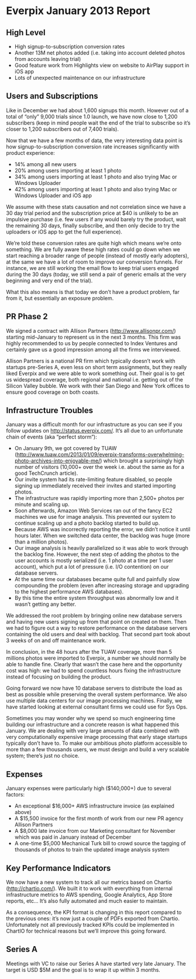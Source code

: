 Everpix January 2013 Report
===========================

High Level
----------

* High signup-to-subscription conversion rates
* Another 13M net photos added (i.e. taking into account deleted photos from accounts leaving trial)
* Good feature work from Highlights view on website to AirPlay support in iOS app
* Lots of unexpected maintenance on our infrastructure

Users and Subscriptions
-----------------------

Like in December we had about 1,600 signups this month. However out of a total of “only” 9,000 trials since 1.0 launch, we have now close to 1,200 subscribers (keep in mind people wait the end of the trial to subscribe so it’s closer to 1,200 subscribers out of 7,400 trials).

Now that we have a few months of data, the very interesting data point is how signup-to-subscription conversion rate increases significantly with product experience:

* 14% among all new users
* 20% among users importing at least 1 photo
* 34% among users importing at least 1 photo and also trying Mac or Windows Uploader
* 42% among users importing at least 1 photo and also trying Mac or Windows Uploader and iOS app

We assume with these stats causation and not correlation since we have a 30 day trial period and the subscription price at $40 is unlikely to be an impulsive purchase (i.e. few users if any would barely try the product, wait the remaining 30 days, finally subscribe, and then only decide to try the uploaders or iOS app to get the full experience).

We’re told these conversion rates are quite high which means we’re onto something. We are fully aware these high rates could go down when we start reaching a broader range of people (instead of mostly early adopters), at the same we have a lot of room to improve our conversion funnels. For instance, we are still working the email flow to keep trial users engaged during the 30 days (today, we still send a pair of generic emails at the very beginning and very end of the trial).

What this also means is that today we don’t have a product problem, far from it, but essentially an exposure problem.

PR Phase 2
----------

We signed a contract with Allison Partners (http://www.allisonpr.com/) starting mid-January to represent us in the next 3 months. This firm was highly recommended to us by people connected to Index Ventures and certainly gave us a good impression among all the firms we interviewed.

Allison Partners is a national PR firm which typically doesn’t work with startups pre-Series A, even less on short term assignments, but they really liked Everpix and we were able to work something out. Their goal is to get us widespread coverage, both regional and national i.e. getting out of the Silicon Valley bubble. We work with their San Diego and New York offices to ensure good coverage on both coasts.

Infrastructure Troubles
-----------------------

January was a difficult month for our infrastructure as you can see if you follow updates on http://status.everpix.com/. It’s all due to an unfortunate chain of events (aka “perfect storm”):

* On January 9th, we got covered by TUAW (http://www.tuaw.com/2013/01/09/everpix-transforms-overwhelming-photo-archives-into-enjoyable-me/) which brought a surprisingly high number of visitors (10,000+ over the week i.e. about the same as for a good TechCrunch article).
* Our invite system had its rate-limiting feature disabled, so people signing up immediately received their invites and started importing photos.
* The infrastructure was rapidly importing more than 2,500+ photos per minute and scaling up.
* Soon afterwards, Amazon Web Services ran out of the fancy EC2 machines we use for image analysis. This prevented our system to continue scaling up and a photo backlog started to build up.
* Because AWS was incorrectly reporting the error, we didn’t notice it until hours later. When we switched data center, the backlog was huge (more than a million photos).
* Our image analysis is heavily parallelized so it was able to work through the backlog fine. However, the next step of adding the photos to the user accounts is mostly serialized (i.e. 1 photo at a time per 1 user account), which put a lot of pressure (i.e. I/O contention) on our database servers.
* At the same time our databases became quite full and painfully slow compounding the problem (even after increasing storage and upgrading to the highest performance AWS databases).
* By this time the entire system throughput was abnormally low and it wasn’t getting any better.

We addressed the root problem by bringing online new database servers and having new users signing up from that point on created on them. Then we had to figure out a way to restore performance on the database servers containing the old users and deal with backlog. That second part took about 3 weeks of on and off maintenance work.

In conclusion, in the 48 hours after the TUAW coverage, more than 5 millions photos were imported to Everpix, a number we should normally be able to handle fine. Clearly that wasn’t the case here and the opportunity cost was high: we had to spend countless hours fixing the infrastructure instead of focusing on building the product.

Going forward we now have 10 database servers to distribute the load as best as possible while preserving the overall system performance. We also use multiple data centers for our image processing machines. Finally, we have started looking at external consultant firms we could use for Sys Ops.

Sometimes you may wonder why we spend so much engineering time building our infrastructure and a concrete reason is what happened this January. We are dealing with very large amounts of data combined with very computationally expensive image processing that early stage startups typically don’t have to. To make our ambitious photo platform accessible to more than a few thousands users, we must design and build a very scalable system; there’s just no choice.

Expenses
--------

January expenses were particularly high ($140,000+) due to several factors:

* An exceptional $16,000+ AWS infrastructure invoice (as explained above)
* A $15,500 invoice for the first month of work from our new PR agency Allison Partners
* A $8,000 late invoice from our Marketing consultant for November which was paid in January instead of December
* A one-time $5,000 Mechanical Turk bill to crowd source the tagging of thousands of photos to train the updated image analysis system

Key Performance Indicators
--------------------------

We now have a new system to track all our metrics based on Chartio (http://chartio.com/). We built it to work with everything from internal infrastructure metrics to AWS spending, Google Analytics, App Store reports, etc… It’s also fully automated and much easier to maintain.

As a consequence, the KPI format is changing in this report compared to the previous ones: it’s now just a couple of PDFs exported from Chartio. Unfortunately not all previously tracked KPIs could be implemented in ChartIO for technical reasons but we’ll improve this going forward.

Series A
--------

Meetings with VC to raise our Series A have started very late January. The target is USD $5M and the goal is to wrap it up within 3 months.
